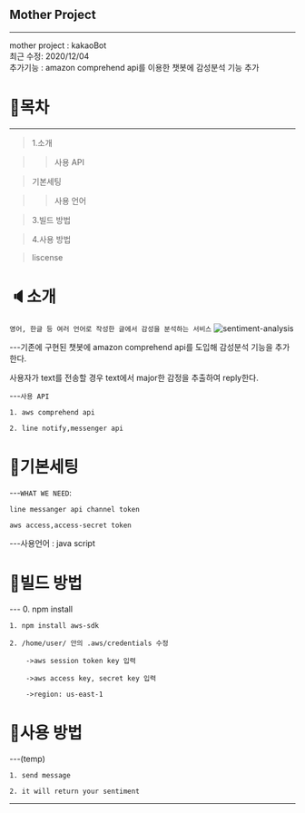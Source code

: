 ## Mother Project
---
mother project : kakaoBot<br>
최근 수정: 2020/12/04<br>
추가기능 : amazon comprehend api를 이용한 챗봇에 감성분석 기능 추가 

# :page_with_curl:목차
---
> 1.소개

> > 사용 API

> 기본세팅

> > 사용 언어
 
> 3.빌드 방법
   
> 4.사용 방법

> liscense

# :speaker:소개
`영어, 한글 등 여러 언어로 작성한 글에서 감성을 분석하는 서비스`
![sentiment-analysis](/uploads/6f73885ed26a2de4928e83002a1b775e/sentiment-analysis.png)


---기존에 구현된 챗봇에 amazon comprehend api를 도입해 감성분석 기능을 추가한다.

   사용자가 text를 전송할 경우 text에서  major한 감정을 추출하여 reply한다.
   
---`사용 API`

    1. aws comprehend api
    
    2. line notify,messenger api

# :bookmark:기본세팅
---`WHAT WE NEED`: 

    line messanger api channel token
    
    aws access,access-secret token
    
---사용언어 : java script
# :floppy_disk:빌드 방법
--- 0. npm install

    1. npm install aws-sdk
    
    2. /home/user/ 안의 .aws/credentials 수정
    
        ->aws session token key 입력
        
        ->aws access key, secret key 입력
        
        ->region: us-east-1

# :book:사용 방법
---(temp) 

    1. send message
    
    2. it will return your sentiment
---


